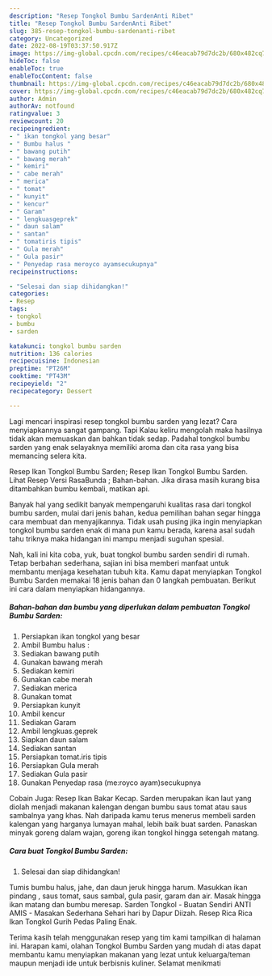 ```yaml
---
description: "Resep Tongkol Bumbu SardenAnti Ribet"
title: "Resep Tongkol Bumbu SardenAnti Ribet"
slug: 385-resep-tongkol-bumbu-sardenanti-ribet
category: Uncategorized
date: 2022-08-19T03:37:50.917Z
image: https://img-global.cpcdn.com/recipes/c46eacab79d7dc2b/680x482cq70/tongkol-bumbu-sarden-foto-resep-utama.jpg
hideToc: false
enableToc: true
enableTocContent: false
thumbnail: https://img-global.cpcdn.com/recipes/c46eacab79d7dc2b/680x482cq70/tongkol-bumbu-sarden-foto-resep-utama.jpg
cover: https://img-global.cpcdn.com/recipes/c46eacab79d7dc2b/680x482cq70/tongkol-bumbu-sarden-foto-resep-utama.jpg
author: Admin
authorAv: notfound
ratingvalue: 3
reviewcount: 20
recipeingredient:
- " ikan tongkol yang besar"
- " Bumbu halus "
- " bawang putih"
- " bawang merah"
- " kemiri"
- " cabe merah"
- " merica"
- " tomat"
- " kunyit"
- " kencur"
- " Garam"
- " lengkuasgeprek"
- " daun salam"
- " santan"
- " tomatiris tipis"
- " Gula merah"
- " Gula pasir"
- " Penyedap rasa meroyco ayamsecukupnya"
recipeinstructions:

- "Selesai dan siap dihidangkan!"
categories:
- Resep
tags:
- tongkol
- bumbu
- sarden

katakunci: tongkol bumbu sarden 
nutrition: 136 calories
recipecuisine: Indonesian
preptime: "PT26M"
cooktime: "PT43M"
recipeyield: "2"
recipecategory: Dessert

---
```



Lagi mencari inspirasi resep tongkol bumbu sarden yang lezat? Cara menyiapkannya sangat gampang. Tapi Kalau keliru mengolah maka hasilnya tidak akan memuaskan dan bahkan tidak sedap. Padahal tongkol bumbu sarden yang enak selayaknya memiliki aroma dan cita rasa yang bisa memancing selera kita.


Resep Ikan Tongkol Bumbu Sarden; Resep Ikan Tongkol Bumbu Sarden. Lihat Resep Versi RasaBunda ; Bahan-bahan. Jika dirasa masih kurang bisa ditambahkan bumbu kembali, matikan api.

Banyak hal yang sedikit banyak mempengaruhi kualitas rasa dari tongkol bumbu sarden, mulai dari jenis bahan, kedua pemilihan bahan segar hingga cara membuat dan menyajikannya. Tidak usah pusing jika ingin menyiapkan tongkol bumbu sarden enak di mana pun kamu berada, karena asal sudah tahu triknya maka hidangan ini mampu menjadi suguhan spesial.


Nah, kali ini kita coba, yuk, buat tongkol bumbu sarden sendiri di rumah. Tetap berbahan sederhana, sajian ini bisa memberi manfaat untuk membantu menjaga kesehatan tubuh kita. Kamu dapat menyiapkan Tongkol Bumbu Sarden memakai 18 jenis bahan dan 0 langkah pembuatan. Berikut ini cara dalam menyiapkan hidangannya.

<!--inarticleads1-->

##### Bahan-bahan dan bumbu yang diperlukan dalam pembuatan Tongkol Bumbu Sarden:

1. Persiapkan  ikan tongkol yang besar
1. Ambil  Bumbu halus :
1. Sediakan  bawang putih
1. Gunakan  bawang merah
1. Sediakan  kemiri
1. Gunakan  cabe merah
1. Sediakan  merica
1. Gunakan  tomat
1. Persiapkan  kunyit
1. Ambil  kencur
1. Sediakan  Garam
1. Ambil  lengkuas.geprek
1. Siapkan  daun salam
1. Sediakan  santan
1. Persiapkan  tomat.iris tipis
1. Persiapkan  Gula merah
1. Sediakan  Gula pasir
1. Gunakan  Penyedap rasa (me:royco ayam)secukupnya


Cobain Juga: Resep Ikan Bakar Kecap. Sarden merupakan ikan laut yang diolah menjadi makanan kalengan dengan bumbu saus tomat atau saus sambalnya yang khas. Nah daripada kamu terus menerus membeli sarden kalengan yang harganya lumayan mahal, lebih baik buat sarden. Panaskan minyak goreng dalam wajan, goreng ikan tongkol hingga setengah matang. 

<!--inarticleads2-->

##### Cara buat Tongkol Bumbu Sarden:


1. Selesai dan siap dihidangkan!

Tumis bumbu halus, jahe, dan daun jeruk hingga harum. Masukkan ikan pindang , saus tomat, saus sambal, gula pasir, garam dan air. Masak hingga ikan matang dan bumbu meresap. Sarden Tongkol - Buatan Sendiri ANTI AMIS - Masakan Sederhana Sehari hari by Dapur Diizah. Resep Rica Rica Ikan Tongkol Gurih Pedas Paling Enak. 

Terima kasih telah menggunakan resep yang tim kami tampilkan di halaman ini. Harapan kami, olahan Tongkol Bumbu Sarden yang mudah di atas dapat membantu kamu menyiapkan makanan yang lezat untuk keluarga/teman maupun menjadi ide untuk berbisnis kuliner. Selamat menikmati
